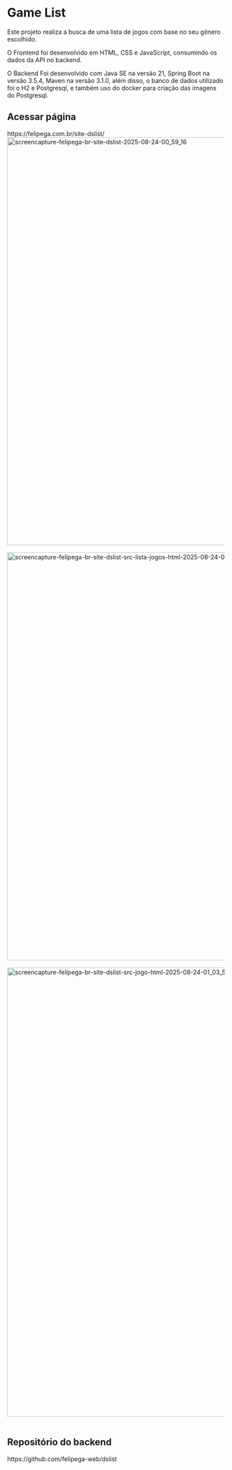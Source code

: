<h1>Game List</h1>

Este projeto realiza a busca de uma lista de jogos com base no seu gênero escolhido.

O Frontend foi desenvolvido em HTML, CSS e JavaScript, consumindo os dados da API no backend.

O Backend Foi desenvolvido com Java SE na versão 21, Spring Boot na versão 3.5.4, Maven na versão 3.1.0, além disso, o banco de dados utilizado foi o H2 e Postgresql, e também uso do docker para criação das imagens do Postgresql.

<h2>Acessar página</h2>
https://felipega.com.br/site-dslist/
<img width="2560" height="945" alt="screencapture-felipega-br-site-dslist-2025-08-24-00_59_16" src="https://github.com/user-attachments/assets/884c0848-b4c8-4fa3-979b-36a72f9ee408" />
<br><br>

<img width="2560" height="945" alt="screencapture-felipega-br-site-dslist-src-lista-jogos-html-2025-08-24-01_03_09" src="https://github.com/user-attachments/assets/01753b72-d9af-46c0-9b70-3247361928d0" />
<br><br>

<img width="2560" height="1041" alt="screencapture-felipega-br-site-dslist-src-jogo-html-2025-08-24-01_03_51" src="https://github.com/user-attachments/assets/8465d7a0-5e0d-4b7c-8ea1-7aa0488ac3d7" />
<br><br>

<h2>Repositório do backend</h2>
https://github.com/felipega-web/dslist

